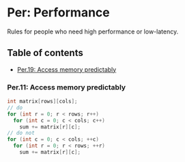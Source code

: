 # Per: Performance
Rules for people who need high performance or low-latency.

## Table of contents
* [Per.19: Access memory predictably](#per19-access-memory-predictably)

### Per.11: Access memory predictably
```cpp
int matrix[rows][cols];
// do
for (int r = 0; r < rows; r++)
  for (int c = 0; c < cols; c++)
    sum += matrix[r][c];
// do not
for (int c = 0; c < cols; ++c)
  for (int r = 0; r < rows; ++r)
    sum += matrix[r][c];
```
